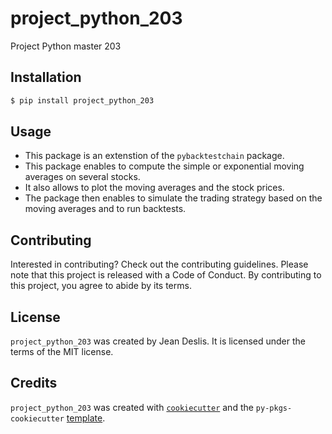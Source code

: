 # project_python_203

Project Python master 203

## Installation

```bash
$ pip install project_python_203
```

## Usage

- This package is an extenstion of the `pybacktestchain` package. 
- This package enables to compute the simple or exponential moving averages on several stocks.
- It also allows to plot the moving averages and the stock prices.
- The package then enables to simulate the trading strategy based on the moving averages and to run backtests. 

## Contributing

Interested in contributing? Check out the contributing guidelines. Please note that this project is released with a Code of Conduct. By contributing to this project, you agree to abide by its terms.

## License

`project_python_203` was created by Jean Deslis. It is licensed under the terms of the MIT license.

## Credits

`project_python_203` was created with [`cookiecutter`](https://cookiecutter.readthedocs.io/en/latest/) and the `py-pkgs-cookiecutter` [template](https://github.com/py-pkgs/py-pkgs-cookiecutter).
